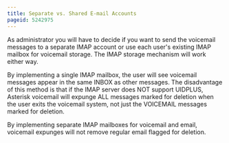 ```yaml
---
title: Separate vs. Shared E-mail Accounts
pageid: 5242975
---
```


As administrator you will have to decide if you want to send the voicemail messages to a separate IMAP account or use each user's existing IMAP mailbox for voicemail storage. The IMAP storage mechanism will work either way. 


By implementing a single IMAP mailbox, the user will see voicemail messages appear in the same INBOX as other messages. The disadvantage of this method is that if the IMAP server does NOT support UIDPLUS, Asterisk voicemail will expunge ALL messages marked for deletion when the user exits the voicemail system, not just the VOICEMAIL messages marked for deletion. 


By implementing separate IMAP mailboxes for voicemail and email, voicemail expunges will not remove regular email flagged for deletion.

